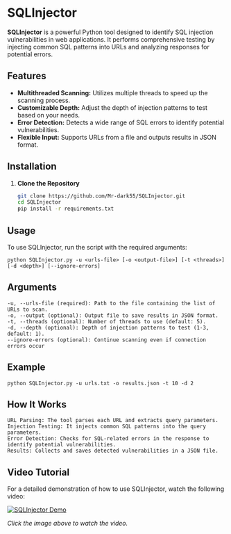 # SQLInjector


**SQLInjector** is a powerful Python tool designed to identify SQL injection vulnerabilities in web applications. It performs comprehensive testing by injecting common SQL patterns into URLs and analyzing responses for potential errors.

## Features

- **Multithreaded Scanning:** Utilizes multiple threads to speed up the scanning process.
- **Customizable Depth:** Adjust the depth of injection patterns to test based on your needs.
- **Error Detection:** Detects a wide range of SQL errors to identify potential vulnerabilities.
- **Flexible Input:** Supports URLs from a file and outputs results in JSON format.

## Installation

1. **Clone the Repository**

   ```bash
   git clone https://github.com/Mr-dark55/SQLInjector.git
   cd SQLInjector
   pip install -r requirements.txt
   ```
## Usage
To use SQLInjector, run the script with the required arguments:
```
python SQLInjector.py -u <urls-file> [-o <output-file>] [-t <threads>] [-d <depth>] [--ignore-errors]

```
## Arguments


```
-u, --urls-file (required): Path to the file containing the list of URLs to scan.
-o, --output (optional): Output file to save results in JSON format.
-t, --threads (optional): Number of threads to use (default: 5).
-d, --depth (optional): Depth of injection patterns to test (1-3, default: 1).
--ignore-errors (optional): Continue scanning even if connection errors occur
```
## Example
```
python SQLInjector.py -u urls.txt -o results.json -t 10 -d 2
```
## How It Works
```
URL Parsing: The tool parses each URL and extracts query parameters.
Injection Testing: It injects common SQL patterns into the query parameters.
Error Detection: Checks for SQL-related errors in the response to identify potential vulnerabilities.
Results: Collects and saves detected vulnerabilities in a JSON file.
```



## Video Tutorial

For a detailed demonstration of how to use SQLInjector, watch the following video:

[![SQLInjector Demo](https://img.youtube.com/vi/your-video-id/maxresdefault.jpg)]([https://www.youtube.com/watch?v=your-video-id](https://youtu.be/ctIDmEiJ8eM?si=drRUTvSkwLJcrzpM))

*Click the image above to watch the video.*

